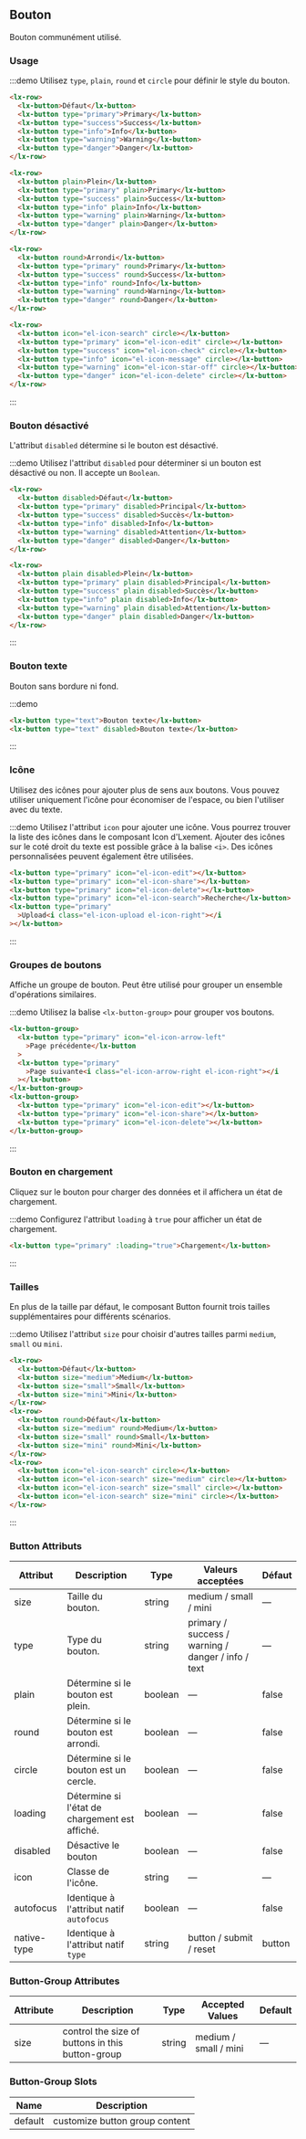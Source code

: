 ## Bouton

Bouton communément utilisé.

### Usage

:::demo Utilisez `type`, `plain`, `round` et `circle` pour définir le style du bouton.

```html
<lx-row>
  <lx-button>Défaut</lx-button>
  <lx-button type="primary">Primary</lx-button>
  <lx-button type="success">Success</lx-button>
  <lx-button type="info">Info</lx-button>
  <lx-button type="warning">Warning</lx-button>
  <lx-button type="danger">Danger</lx-button>
</lx-row>

<lx-row>
  <lx-button plain>Plein</lx-button>
  <lx-button type="primary" plain>Primary</lx-button>
  <lx-button type="success" plain>Success</lx-button>
  <lx-button type="info" plain>Info</lx-button>
  <lx-button type="warning" plain>Warning</lx-button>
  <lx-button type="danger" plain>Danger</lx-button>
</lx-row>

<lx-row>
  <lx-button round>Arrondi</lx-button>
  <lx-button type="primary" round>Primary</lx-button>
  <lx-button type="success" round>Success</lx-button>
  <lx-button type="info" round>Info</lx-button>
  <lx-button type="warning" round>Warning</lx-button>
  <lx-button type="danger" round>Danger</lx-button>
</lx-row>

<lx-row>
  <lx-button icon="el-icon-search" circle></lx-button>
  <lx-button type="primary" icon="el-icon-edit" circle></lx-button>
  <lx-button type="success" icon="el-icon-check" circle></lx-button>
  <lx-button type="info" icon="el-icon-message" circle></lx-button>
  <lx-button type="warning" icon="el-icon-star-off" circle></lx-button>
  <lx-button type="danger" icon="el-icon-delete" circle></lx-button>
</lx-row>
```

:::

### Bouton désactivé

L'attribut `disabled` détermine si le bouton est désactivé.

:::demo Utilisez l'attribut `disabled` pour déterminer si un bouton est désactivé ou non. Il accepte un `Boolean`.

```html
<lx-row>
  <lx-button disabled>Défaut</lx-button>
  <lx-button type="primary" disabled>Principal</lx-button>
  <lx-button type="success" disabled>Succès</lx-button>
  <lx-button type="info" disabled>Info</lx-button>
  <lx-button type="warning" disabled>Attention</lx-button>
  <lx-button type="danger" disabled>Danger</lx-button>
</lx-row>

<lx-row>
  <lx-button plain disabled>Plein</lx-button>
  <lx-button type="primary" plain disabled>Principal</lx-button>
  <lx-button type="success" plain disabled>Succès</lx-button>
  <lx-button type="info" plain disabled>Info</lx-button>
  <lx-button type="warning" plain disabled>Attention</lx-button>
  <lx-button type="danger" plain disabled>Danger</lx-button>
</lx-row>
```

:::

### Bouton texte

Bouton sans bordure ni fond.

:::demo

```html
<lx-button type="text">Bouton texte</lx-button>
<lx-button type="text" disabled>Bouton texte</lx-button>
```

:::

### Icône

Utilisez des icônes pour ajouter plus de sens aux boutons. Vous pouvez utiliser uniquement l'icône pour économiser de l'espace, ou bien l'utiliser avec du texte.

:::demo Utilisez l'attribut `icon` pour ajouter une icône. Vous pourrez trouver la liste des icônes dans le composant Icon d'Lxement. Ajouter des icônes sur le coté droit du texte est possible grâce à la balise `<i>`. Des icônes personnalisées peuvent également être utilisées.

```html
<lx-button type="primary" icon="el-icon-edit"></lx-button>
<lx-button type="primary" icon="el-icon-share"></lx-button>
<lx-button type="primary" icon="el-icon-delete"></lx-button>
<lx-button type="primary" icon="el-icon-search">Recherche</lx-button>
<lx-button type="primary"
  >Upload<i class="el-icon-upload el-icon-right"></i
></lx-button>
```

:::

### Groupes de boutons

Affiche un groupe de bouton. Peut être utilisé pour grouper un ensemble d'opérations similaires.

:::demo Utilisez la balise `<lx-button-group>` pour grouper vos boutons.

```html
<lx-button-group>
  <lx-button type="primary" icon="el-icon-arrow-left"
    >Page précédente</lx-button
  >
  <lx-button type="primary"
    >Page suivante<i class="el-icon-arrow-right el-icon-right"></i
  ></lx-button>
</lx-button-group>
<lx-button-group>
  <lx-button type="primary" icon="el-icon-edit"></lx-button>
  <lx-button type="primary" icon="el-icon-share"></lx-button>
  <lx-button type="primary" icon="el-icon-delete"></lx-button>
</lx-button-group>
```

:::

### Bouton en chargement

Cliquez sur le bouton pour charger des données et il affichera un état de chargement.

:::demo Configurez l'attribut `loading` à `true` pour afficher un état de chargement.

```html
<lx-button type="primary" :loading="true">Chargement</lx-button>
```

:::

### Tailles

En plus de la taille par défaut, le composant Button fournit trois tailles supplémentaires pour différents scénarios.

:::demo Utilisez l'attribut `size` pour choisir d'autres tailles parmi `medium`, `small` ou `mini`.

```html
<lx-row>
  <lx-button>Défaut</lx-button>
  <lx-button size="medium">Medium</lx-button>
  <lx-button size="small">Small</lx-button>
  <lx-button size="mini">Mini</lx-button>
</lx-row>
<lx-row>
  <lx-button round>Défaut</lx-button>
  <lx-button size="medium" round>Medium</lx-button>
  <lx-button size="small" round>Small</lx-button>
  <lx-button size="mini" round>Mini</lx-button>
</lx-row>
<lx-row>
  <lx-button icon="el-icon-search" circle></lx-button>
  <lx-button icon="el-icon-search" size="medium" circle></lx-button>
  <lx-button icon="el-icon-search" size="small" circle></lx-button>
  <lx-button icon="el-icon-search" size="mini" circle></lx-button>
</lx-row>
```

:::

### Button Attributs

| Attribut    | Description                                    | Type    | Valeurs acceptées                                  | Défaut |
| ----------- | ---------------------------------------------- | ------- | -------------------------------------------------- | ------ |
| size        | Taille du bouton.                              | string  | medium / small / mini                              | —      |
| type        | Type du bouton.                                | string  | primary / success / warning / danger / info / text | —      |
| plain       | Détermine si le bouton est plein.              | boolean | —                                                  | false  |
| round       | Détermine si le bouton est arrondi.            | boolean | —                                                  | false  |
| circle      | Détermine si le bouton est un cercle.          | boolean | —                                                  | false  |
| loading     | Détermine si l'état de chargement est affiché. | boolean | —                                                  | false  |
| disabled    | Désactive le bouton                            | boolean | —                                                  | false  |
| icon        | Classe de l'icône.                             | string  | —                                                  | —      |
| autofocus   | Identique à l'attribut natif `autofocus`       | boolean | —                                                  | false  |
| native-type | Identique à l'attribut natif `type`            | string  | button / submit / reset                            | button |

### Button-Group Attributes

| Attribute | Description                                      | Type   | Accepted Values       | Default |
| --------- | ------------------------------------------------ | ------ | --------------------- | ------- |
| size      | control the size of buttons in this button-group | string | medium / small / mini | —       |

### Button-Group Slots

| Name    | Description                    |
| ------- | ------------------------------ |
| default | customize button group content |
